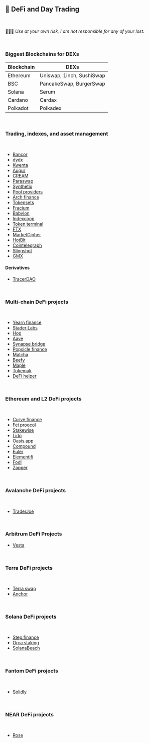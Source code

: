 ## 🤑 DeFi and Day Trading

<br>

🙅🏻‍♀️ *Use at your own risk, I am not responsible for any of your lost.*

<br>

### Biggest Blockchains for DEXs

| Blockchain      | DEXs                            |
| -----------     | -----------                     |
| Ethereum        | Uniswap, 1inch, SushiSwap       |
| BSC             | PancakeSwap, BurgerSwap         |
| Solana          | Serum                           |
| Cardano         | Cardax                          |
| Polkadot        | Polkadex                        |



<br>

### Trading, indexes, and asset management

<br>

* [Bancor](https://app.bancor.network/pools)
* [dydx](https://trade.dydx.exchange/portfolio/overview)
* [Kwenta](https://kwenta.io/exchange/sETH-sUSD)
* [Augur](https://augur.net/)
* [CREAM](https://app.cream.finance/)
* [Paraswap](https://www.paraswap.io/)
* [Synthetix](https://synthetix.io/)
* [Pool providers](https://vfat.tools/)
* [Arch finance](https://beta.archfinance.io/)
* [Tokensets](https://www.tokensets.com/)
* [Fracium](https://francium.io/)
* [Babylon](https://www.babylon.finance/)
* [Indexcoop](https://indexcoop.com/)
* [Token terminal](https://tokenterminal.com/terminal)
* [FTX](https://ftx.us/?fromIntl=true)
* [MarketCipher](https://marketciphertrading.com/)
* [HotBit](https://www.hotbit.io)
* [Cointelegraph](https://subscriptions.cointelegraph.com/marketspro-cpc/)
* [Slingshot](https://app.slingshot.finance/trade/m/MATIC)
* [GMX](https://gmx.io/trade)

#### Derivatives

* [TracerDAO](https://github.com/tracer-protocol)



<br>


### Multi-chain DeFi projects


<br>

* [Yearn finance](https://yearn.finance/#/portfolio)
* [Stader Labs](https://staderlabs.com/)
* [Hop](https://app.hop.exchange/#/send?token=ETH)
* [Aave](https://app.aave.com/)
* [Synapse bridge](https://synapseprotocol.com/?inputCurrency=ETH&outputCurrency=ETH&outputChain=10)
* [Popsicle finance](https://popsicle.finance/)
* [Matcha](https://matcha.xyz/)
* [Beefy](https://app.beefy.finance/#/)
* [Maple](https://www.maple.finance/)
* [Tokemak](https://www.tokemak.xyz/)
* [DeFi helper](https://app.defihelper.io/protocols?filter=All)


<br>

### Ethereum and L2 DeFi projects


<br>

* [Curve finance](https://curve.fi/mim/)
* [Fei proocol](https://fei.money/)
* [Stakewise](https://app.stakewise.io/)
* [Lido](https://lido.fi/)
* [Oasis.app](https://oasis.app/)
* [Compound](https://app.compound.finance/)
* [Euler](https://www.euler.finance/)
* [Elementifi](https://app.element.fi/fixedrates)
* [Fodl](https://app.fodl.finance/nft)
* [Zapper](https://zapper.fi/invest)

<br>

### Avalanche DeFi projects

<br>

* [TraderJoe](https://traderjoexyz.com/farm#/)


<br>

### Arbitrum DeFi Projects

* [Vesta](https://vestafinance.xyz/)


<br>

### Terra DeFi projects

<br>

* [Terra swap](https://app.terraswap.io/#Provide)
* [Anchor](https://app.anchorprotocol.com/)

<br>

### Solana DeFi projects

<br>

* [Step.finance](https://app.step.finance/#/dashboard)
* [Orca staking](https://www.orca.so/staking)
* [SolanaBeach](https://solanabeach.io/)

<br>

### Fantom DeFi projects

<br>

* [Solidly](https://solidly.exchange/liquidity)


<br>


### NEAR DeFi projects

<br>

* [Rose](https://app.rose.fi/#/)
